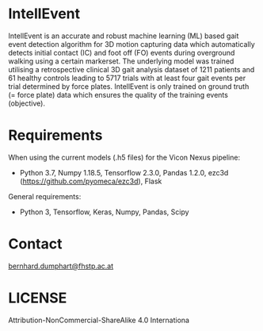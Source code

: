 # IntellEvent

IntellEvent is an accurate and robust machine learning (ML) based gait event detection algorithm for 3D motion capturing data which automatically detects initial contact (IC) and foot off (FO) events during overground walking using a certain markerset. The underlying model was trained utilising a retrospective clinical 3D gait analysis dataset of 1211 patients and 61 healthy controls leading to 5717 trials with at least four gait events per trial determined by force plates. 
IntellEvent is only trained on ground truth (= force plate) data which ensures the quality of the training events (objective).



# Requirements
When using the current models (.h5 files) for the Vicon Nexus pipeline:
* Python 3.7, Numpy 1.18.5, Tensorflow 2.3.0, Pandas 1.2.0, ezc3d (https://github.com/pyomeca/ezc3d), Flask

General requirements:
* Python 3, Tensorflow, Keras, Numpy, Pandas, Scipy   


# Contact
bernhard.dumphart@fhstp.ac.at


# LICENSE
Attribution-NonCommercial-ShareAlike 4.0 Internationa
